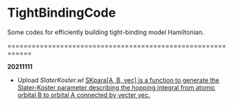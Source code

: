 # TightBindingCode
Some codes for efficiently building tight-binding model Hamiltonian.

============================================================

**20211111**
- Upload *SlaterKoster.wl*
  <u>SKpara[A, B, vec] is a function to generate the Slater-Koster parameter describing the hopping integral from atomic orbital B to orbital A connected by vecter vec.</u>
